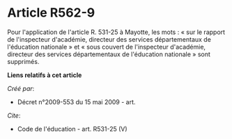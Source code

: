 # Article R562-9

Pour l'application de l'article R. 531-25 à Mayotte, les mots : « sur le rapport de l'inspecteur d'académie, directeur des
services départementaux de l'éducation nationale » et « sous couvert de l'inspecteur d'académie, directeur des services
départementaux de l'éducation nationale » sont supprimés.

**Liens relatifs à cet article**

_Créé par_:

  - Décret n°2009-553 du 15 mai 2009 - art.

_Cite_:

  - Code de l'éducation - art. R531-25 (V)
